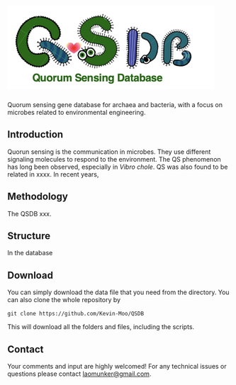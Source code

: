 # ![QSDB](img/logo.png)
 Quorum sensing gene database for archaea and bacteria, with a focus on microbes related to environmental engineering.

## Introduction

Quorun sensing is the communication in microbes. They use different signaling molecules to respond to the environment. The QS phenomenon has long been observed, especially in *Vibro chole*. QS was also found to be related in xxxx. In recent years,


## Methodology

The QSDB xxx.

## Structure
In the database

## Download

You can simply download the data file that you need from the directory. You can also clone the whole repository by
```
git clone https://github.com/Kevin-Moo/QSDB
```
This will download all the folders and files, including the scripts.
## Contact
Your comments and input are highly welcomed! For any technical issues or questions please contact laomunker@gmail.com.
